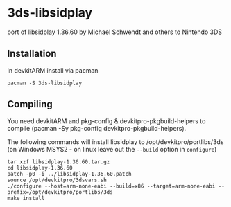 # 3ds-libsidplay
port of libsidplay 1.36.60 by Michael Schwendt and others to Nintendo 3DS

## Installation
In devkitARM install via pacman
```
pacman -S 3ds-libsidplay
```

## Compiling
You need devkitARM and pkg-config & devkitpro-pkgbuild-helpers to compile (pacman -Sy pkg-config devkitpro-pkgbuild-helpers).

The following commands will install libsidplay to /opt/devkitpro/portlibs/3ds (on Windows MSYS2 - on linux leave out the ```--build``` option in ```configure```)
```
tar xzf libsidplay-1.36.60.tar.gz
cd libsidplay-1.36.60
patch -p0 -i ../libsidplay-1.36.60.patch
source /opt/devkitpro/3dsvars.sh
./configure --host=arm-none-eabi --build=x86 --target=arm-none-eabi --prefix=/opt/devkitpro/portlibs/3ds
make install
```
